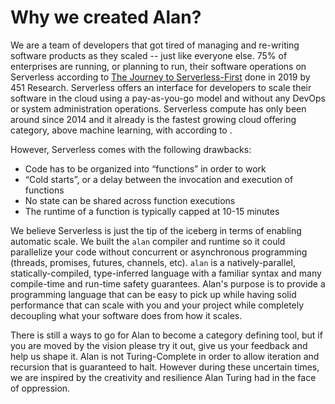 # Why we created Alan?

We are a team of developers that got tired of managing and re-writing software products as they scaled -- just like everyone else.
75% of enterprises are running, or planning to run, their software operations on Serverless according to [The Journey to Serverless-First](https://d1.awsstatic.com/serverless/The%20Journey%20to%20Serverless-First%20-%20451%20Research.pdf) done in 2019 by 451 Research. Serverless offers an interface for developers to scale their software in the cloud using a pay-as-you-go model and without any DevOps or system administration operations. Serverless compute has only been around since 2014 and it already is the fastest growing cloud offering category, above machine learning, with according to .

However, Serverless comes with the following drawbacks:
- Code has to be organized into “functions” in order to work
- “Cold starts”, or a delay between the invocation and execution of functions
- No state can be shared across function executions
- The runtime of a function is typically capped at 10-15 minutes

We believe Serverless is just the tip of the iceberg in terms of enabling automatic scale. We built the `alan` compiler and runtime so it could parallelize your code without concurrent or asynchronous programming (threads, promises, futures, channels, etc). `alan` is a natively-parallel, statically-compiled, type-inferred language with a familiar syntax and many compile-time and run-time safety guarantees. Alan's purpose is to provide a programming language that can be easy to pick up while having solid performance that can scale with you and your project while completely decoupling what your software does from how it scales.

There is still a ways to go for Alan to become a category defining tool, but if you are moved by the vision please try it out, give us your feedback and help us shape it. Alan is not Turing-Complete in order to allow iteration and recursion that is guaranteed to halt. However during these uncertain times, we are inspired by the creativity and resilience Alan Turing had in the face of oppression.